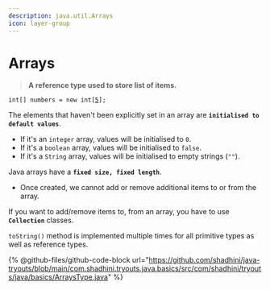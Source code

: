 ```yaml
---
description: java.util.Arrays
icon: layer-group
---
```


# Arrays

> **A reference type used to store list of items.**

<pre class="language-java"><code class="lang-java">int[] numbers = new int[<a data-footnote-ref href="#user-content-fn-1">5</a>];
</code></pre>

The elements that haven't been explicitly set in an array are **`initialised to default values`**.

* If it's an `integer` array, values will be initialised to `0`.
* If it's a `boolean` array, values will be initialised to `false`.
* If it's a `String` array, values will be initialised to empty strings (`""`).

Java arrays have a **`fixed size, fixed length`**.

* Once created, we cannot add or remove additional items to or from the array.

If you want to add/remove items to, from an array, you have to use **`Collection`** classes.



`toString()` method is implemented multiple times for all primitive types as well as reference types.



{% @github-files/github-code-block url="https://github.com/shadhini/java-tryouts/blob/main/com.shadhini.tryouts.java.basics/src/com/shadhini/tryouts/java/basics/ArraysType.java" %}





[^1]: length of the array;

    number of items that can be added to the array
